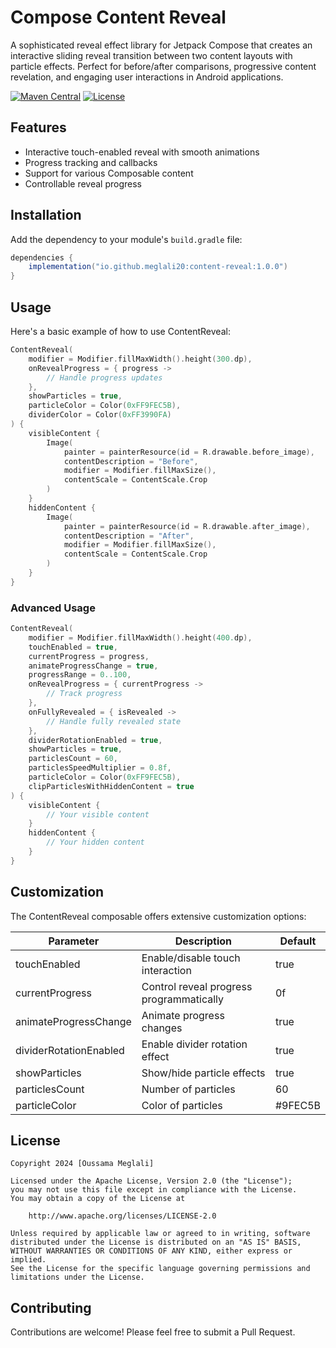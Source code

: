 # Compose Content Reveal

A sophisticated reveal effect library for Jetpack Compose that creates an interactive sliding reveal transition between two content layouts with particle effects. Perfect for before/after comparisons, progressive content revelation, and engaging user interactions in Android applications.


[![Maven Central](https://img.shields.io/maven-central/v/io.github.meglali20/content-reveal.svg?label=Maven%20Central)](https://search.maven.org/search?q=g:%22io.github.meglali20%22%20AND%20a:%22content-reveal%22)
[![License](https://img.shields.io/badge/License-Apache%202.0-blue.svg)](LICENSE)


## Features

- Interactive touch-enabled reveal with smooth animations
- Progress tracking and callbacks
- Support for various Composable content
- Controllable reveal progress

## Installation

Add the dependency to your module's `build.gradle` file:

```gradle
dependencies {
    implementation("io.github.meglali20:content-reveal:1.0.0")
}
```

## Usage

Here's a basic example of how to use ContentReveal:

```kotlin
ContentReveal(
    modifier = Modifier.fillMaxWidth().height(300.dp),
    onRevealProgress = { progress ->
        // Handle progress updates
    },
    showParticles = true,
    particleColor = Color(0xFF9FEC5B),
    dividerColor = Color(0xFF3990FA)
) {
    visibleContent {
        Image(
            painter = painterResource(id = R.drawable.before_image),
            contentDescription = "Before",
            modifier = Modifier.fillMaxSize(),
            contentScale = ContentScale.Crop
        )
    }
    hiddenContent {
        Image(
            painter = painterResource(id = R.drawable.after_image),
            contentDescription = "After",
            modifier = Modifier.fillMaxSize(),
            contentScale = ContentScale.Crop
        )
    }
}
```

### Advanced Usage

```kotlin
ContentReveal(
    modifier = Modifier.fillMaxWidth().height(400.dp),
    touchEnabled = true,
    currentProgress = progress,
    animateProgressChange = true,
    progressRange = 0..100,
    onRevealProgress = { currentProgress ->
        // Track progress
    },
    onFullyRevealed = { isRevealed ->
        // Handle fully revealed state
    },
    dividerRotationEnabled = true,
    showParticles = true,
    particlesCount = 60,
    particlesSpeedMultiplier = 0.8f,
    particleColor = Color(0xFF9FEC5B),
    clipParticlesWithHiddenContent = true
) {
    visibleContent {
        // Your visible content
    }
    hiddenContent {
        // Your hidden content
    }
}
```

## Customization

The ContentReveal composable offers extensive customization options:

| Parameter | Description | Default |
|-----------|-------------|---------|
| touchEnabled | Enable/disable touch interaction | true |
| currentProgress | Control reveal progress programmatically | 0f |
| animateProgressChange | Animate progress changes | true |
| dividerRotationEnabled | Enable divider rotation effect | true |
| showParticles | Show/hide particle effects | true |
| particlesCount | Number of particles | 60 |
| particleColor | Color of particles | #9FEC5B |

## License

```
Copyright 2024 [Oussama Meglali]

Licensed under the Apache License, Version 2.0 (the "License");
you may not use this file except in compliance with the License.
You may obtain a copy of the License at

    http://www.apache.org/licenses/LICENSE-2.0

Unless required by applicable law or agreed to in writing, software
distributed under the License is distributed on an "AS IS" BASIS,
WITHOUT WARRANTIES OR CONDITIONS OF ANY KIND, either express or implied.
See the License for the specific language governing permissions and
limitations under the License.
```

## Contributing

Contributions are welcome! Please feel free to submit a Pull Request.